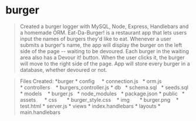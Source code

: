 # burger

>Created a burger logger with MySQL, Node, Express, Handlebars and a homemade ORM.
>Eat-Da-Burger! is a restaurant app that lets users input the names of burgers they'd like to eat.  Whenever a user submits a burger's name, the app will display the burger on the left side of the page -- waiting to be devoured.  Each burger in the waiting area also has a Devour it! button. When the user clicks it, the burger will move to the right side of the page.  App will store every burger in a database, whether devoured or not.


>Files Created:
    *burger
     * config
        * connection.js
        * orm.js    
     * controllers
        * burgers_controller.js
     * db
        * schema.sql   
        * seeds.sql
     * models
        * burger.js
     * node_modules
     * package.json
     * public
        * assets 
          * css
            * burger_style.css
          * img
            * burger.png
          * test.html
     * server.js
     * views
        * index.handlebars
        * layouts
            * main.handlebars
>


  
